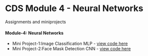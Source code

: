  # CDS Module 4 - Neural Networks 
Assignments and miniprojects

#### Module-4: Neural Networks
* Mini Project-1:Image Classification MLP  - [view code here](https://github.com/SSDivyaRavali/CDS/blob/main/Module4/Image_Classification_MLP_GTSDB.ipynb)
* Mini Project-2:Face Mask Detection CNN  - [view code here](https://github.com/SSDivyaRavali/CDS/blob/main/Module4/CNN_Face_Mask_Detection.ipynb)
